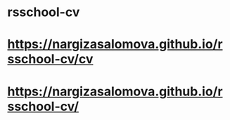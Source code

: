 # rsschool-cv
# https://nargizasalomova.github.io/rsschool-cv/cv
# https://nargizasalomova.github.io/rsschool-cv/

